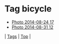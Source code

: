 <!--
title: Tag bicycle
date: 2020-06-28T15:00:41.321Z
tags:
-->
# Tag bicycle

 * [Photo 2014-08-24 17](95654403197.md)
 * [Photo 2014-08-31 12](96256628092.md)

| [Tags](tags.md) | [Top](index.md) |

